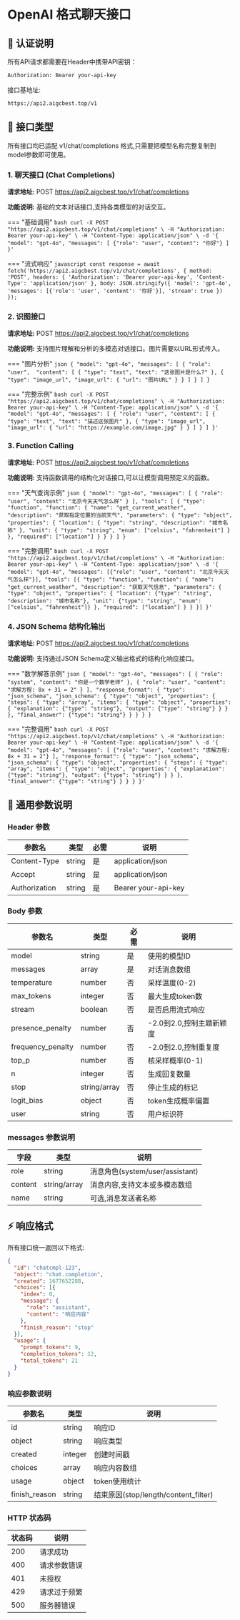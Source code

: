 # OpenAI 格式聊天接口

## 🔑 认证说明

所有API请求都需要在Header中携带API密钥：

```bash
Authorization: Bearer your-api-key
```

接口基地址:
```
https://api2.aigcbest.top/v1
```

## 💬 接口类型

所有接口均已适配 v1/chat/completions 格式,只需要把模型名称完整复制到model参数即可使用。

### 1. 聊天接口 (Chat Completions)

**请求地址:** POST https://api2.aigcbest.top/v1/chat/completions

**功能说明:** 基础的文本对话接口,支持各类模型的对话交互。

=== "基础调用"
    ```bash
    curl -X POST "https://api2.aigcbest.top/v1/chat/completions" \
      -H "Authorization: Bearer your-api-key" \
      -H "Content-Type: application/json" \
      -d '{
        "model": "gpt-4o",
        "messages": [
          {"role": "user", "content": "你好"}
        ]
      }'
    ```

=== "流式响应"
    ```javascript
    const response = await fetch('https://api2.aigcbest.top/v1/chat/completions', {
      method: 'POST',
      headers: {
        'Authorization': 'Bearer your-api-key',
        'Content-Type': 'application/json'
      },
      body: JSON.stringify({
        'model': 'gpt-4o',
        'messages': [{'role': 'user', 'content': '你好'}],
        'stream': true
      })
    });
    ```

### 2. 识图接口

**请求地址:** POST https://api2.aigcbest.top/v1/chat/completions

**功能说明:** 支持图片理解和分析的多模态对话接口。图片需要以URL形式传入。

=== "图片分析"
    ```json
    {
      "model": "gpt-4o",
      "messages": [
        {
          "role": "user", 
          "content": [
            {
              "type": "text",
              "text": "这张图片是什么?"
            },
            {
              "type": "image_url",
              "image_url": {
                "url": "图片URL"
              }
            }
          ]
        }
      ]
    }
    ```

=== "完整示例"
    ```bash
    curl -X POST "https://api2.aigcbest.top/v1/chat/completions" \
      -H "Authorization: Bearer your-api-key" \
      -H "Content-Type: application/json" \
      -d '{
        "model": "gpt-4o",
        "messages": [
          {
            "role": "user",
            "content": [
              {
                "type": "text",
                "text": "描述这张图片"
              },
              {
                "type": "image_url",
                "image_url": {
                  "url": "https://example.com/image.jpg"
                }
              }
            ]
          }
        ]
      }'
    ```

### 3. Function Calling

**请求地址:** POST https://api2.aigcbest.top/v1/chat/completions

**功能说明:** 支持函数调用的结构化对话接口,可以让模型调用预定义的函数。

=== "天气查询示例"
    ```json
    {
      "model": "gpt-4o",
      "messages": [
        {
          "role": "user",
          "content": "北京今天天气怎么样"
        }
      ],
      "tools": [
        {
          "type": "function",
          "function": {
            "name": "get_current_weather",
            "description": "获取指定位置的当前天气",
            "parameters": {
              "type": "object",
              "properties": {
                "location": {
                  "type": "string",
                  "description": "城市名称"
                },
                "unit": {
                  "type": "string",
                  "enum": ["celsius", "fahrenheit"]
                }
              },
              "required": ["location"]
            }
          }
        }
      ]
    }
    ```

=== "完整调用"
    ```bash
    curl -X POST "https://api2.aigcbest.top/v1/chat/completions" \
      -H "Authorization: Bearer your-api-key" \
      -H "Content-Type: application/json" \
      -d '{
        "model": "gpt-4o",
        "messages": [{"role": "user", "content": "北京今天天气怎么样"}],
        "tools": [{
          "type": "function",
          "function": {
            "name": "get_current_weather",
            "description": "获取天气信息",
            "parameters": {
              "type": "object",
              "properties": {
                "location": {"type": "string", "description": "城市名称"},
                "unit": {"type": "string", "enum": ["celsius", "fahrenheit"]}
              },
              "required": ["location"]
            }
          }
        }]
      }'
    ```

### 4. JSON Schema 结构化输出

**请求地址:** POST https://api2.aigcbest.top/v1/chat/completions

**功能说明:** 支持通过JSON Schema定义输出格式的结构化响应接口。

=== "数学解答示例"
    ```json
    {
      "model": "gpt-4o",
      "messages": [
        {
          "role": "system",
          "content": "你是一个数学老师"
        },
        {
          "role": "user",
          "content": "求解方程: 8x + 31 = 2"
        }
      ],
      "response_format": {
        "type": "json_schema",
        "json_schema": {
          "type": "object",
          "properties": {
            "steps": {
              "type": "array",
              "items": {
                "type": "object",
                "properties": {
                  "explanation": {"type": "string"},
                  "output": {"type": "string"}
                }
              }
            },
            "final_answer": {"type": "string"}
          }
        }
      }
    }
    ```

=== "完整调用"
    ```bash
    curl -X POST "https://api2.aigcbest.top/v1/chat/completions" \
      -H "Authorization: Bearer your-api-key" \
      -H "Content-Type: application/json" \
      -d '{
        "model": "gpt-4o",
        "messages": [
          {"role": "user", "content": "求解方程: 8x + 31 = 2"}
        ],
        "response_format": {
          "type": "json_schema",
          "json_schema": {
            "type": "object",
            "properties": {
              "steps": {
                "type": "array",
                "items": {
                  "type": "object",
                  "properties": {
                    "explanation": {"type": "string"},
                    "output": {"type": "string"}
                  }
                }
              },
              "final_answer": {"type": "string"}
            }
          }
        }
      }'
    ```

## 📝 通用参数说明

### Header 参数

| 参数名 | 类型 | 必需 | 说明 |
|--------|------|------|------|
| Content-Type | string | 是 | application/json |
| Accept | string | 是 | application/json |
| Authorization | string | 是 | Bearer your-api-key |

### Body 参数

| 参数名 | 类型 | 必需 | 说明 |
|--------|------|------|------|
| model | string | 是 | 使用的模型ID |
| messages | array | 是 | 对话消息数组 |
| temperature | number | 否 | 采样温度(0-2) |
| max_tokens | integer | 否 | 最大生成token数 |
| stream | boolean | 否 | 是否启用流式响应 |
| presence_penalty | number | 否 | -2.0到2.0,控制主题新颖度 |
| frequency_penalty | number | 否 | -2.0到2.0,控制重复度 |
| top_p | number | 否 | 核采样概率(0-1) |
| n | integer | 否 | 生成回复数量 |
| stop | string/array | 否 | 停止生成的标记 |
| logit_bias | object | 否 | token生成概率偏置 |
| user | string | 否 | 用户标识符 |

### messages 参数说明

| 字段 | 类型 | 说明 |
|------|------|------|
| role | string | 消息角色(system/user/assistant) |
| content | string/array | 消息内容,支持文本或多模态数组 |
| name | string | 可选,消息发送者名称 |

## ⚡ 响应格式

所有接口统一返回以下格式:

```json
{
  "id": "chatcmpl-123",
  "object": "chat.completion",
  "created": 1677652288,
  "choices": [{
    "index": 0,
    "message": {
      "role": "assistant",
      "content": "响应内容"
    },
    "finish_reason": "stop"
  }],
  "usage": {
    "prompt_tokens": 9,
    "completion_tokens": 12,
    "total_tokens": 21
  }
}
```

### 响应参数说明

| 参数名 | 类型 | 说明 |
|--------|------|------|
| id | string | 响应ID |
| object | string | 响应类型 |
| created | integer | 创建时间戳 |
| choices | array | 响应内容数组 |
| usage | object | token使用统计 |
| finish_reason | string | 结束原因(stop/length/content_filter) |

### HTTP 状态码

| 状态码 | 说明 |
|--------|------|
| 200 | 请求成功 |
| 400 | 请求参数错误 |
| 401 | 未授权 |
| 429 | 请求过于频繁 |
| 500 | 服务器错误 |